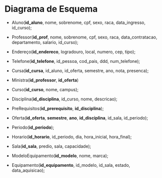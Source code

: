 # Diagrama de Esquema

+ Aluno(**id_aluno**, nome, sobrenome, cpf, sexo, raca, data_ingresso, id_curso);

+ Professor(**id_prof**, nome, sobrenome, cpf, sexo, raca, data_contratacao, departamento, salario, id_curso);

+ Endereço(**id_endereco**, logradouro, local, numero, cep, tipo);

+ Telefone(**id_telefone**, id_pessoa, cod_pais, ddd, num_telefone);

+ Cursa(**id_cursa**, id_aluno, id_oferta, semestre, ano, nota, presenca);

+ Ministra(**id_professor**, **id_oferta**)

+ Curso(**id_curso**, nome, campus);

+ Disciplina(**id_disciplina**, id_curso, nome, descricao);

+ PreRequisitos(**id_prerequisito**, **id_disciplina**);

+ Oferta(**id_oferta**, **semestre**, **ano**, **id_disciplina**, id_sala, id_periodo);

+ Periodo(**id_periodo**);

+ Horario(**id_horario**, id_periodo, dia, hora_inicial, hora_final);

+ Sala(**id_sala**, predio, sala, capacidade);

+ ModeloEquipamento(**id_modelo**, nome, marca);

+ Equipamento(**id_equipamento**, id_modelo, id_sala, estado, data_aquisicao);


